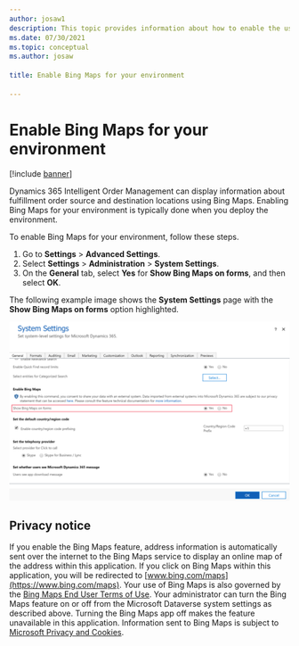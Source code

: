 ```yaml
---
author: josaw1
description: This topic provides information about how to enable the use of Bing Maps for your Dynamics 365 Intelligent Order Management environment.
ms.date: 07/30/2021
ms.topic: conceptual
ms.author: josaw

title: Enable Bing Maps for your environment

---
```



# Enable Bing Maps for your environment

[!include [banner](includes/banner.md)]


Dynamics 365 Intelligent Order Management can display information about fulfillment order source and destination locations using Bing Maps. Enabling Bing Maps for your environment is typically done when you deploy the environment. 

To enable Bing Maps for your environment, follow these steps.

1.	Go to **Settings** > **Advanced Settings**.
2.	Select **Settings** > **Administration** > **System Settings**.
3.	On the **General** tab, select **Yes** for **Show Bing Maps on forms**, and then select **OK**.

The following example image shows the **System Settings** page with the **Show Bing Maps on forms** option highlighted.

![System Setting page with Show Bing Maps on forms option highlighted.](media/system-settings-show-bing-maps.png)

## Privacy notice
If you enable the Bing Maps feature, address information is automatically sent over the internet to the Bing Maps service to display an online map of the address within this application. If you click on Bing Maps within this application, you will be redirected to [www.bing.com/maps](https://www.bing.com/maps). Your use of Bing Maps is also governed by the [Bing Maps End User Terms of Use](https://go.microsoft.com/?linkid=9710837). Your administrator can turn the Bing Maps feature on or off from the Microsoft Dataverse system settings as described above.  Turning the Bing Maps app off makes the feature unavailable in this application. Information sent to Bing Maps is subject to [Microsoft Privacy and Cookies](https://go.microsoft.com/fwlink/p/?linkid=521839).
